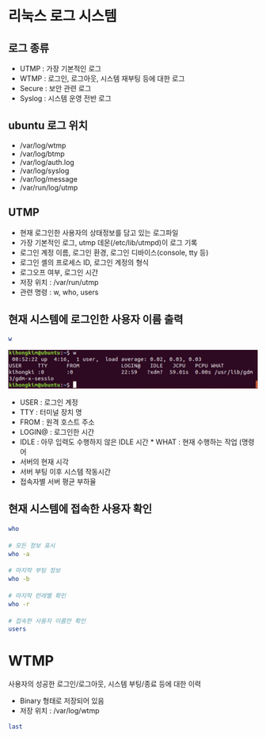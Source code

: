 # 리눅스 로그 시스템

## 로그 종류

- UTMP : 가장 기본적인 로그
- WTMP : 로그인, 로그아웃, 시스템 재부팅 등에 대한 로그
- Secure : 보안 관련 로그
- Syslog : 시스템 운영 전반 로그

## ubuntu 로그 위치

- /var/log/wtmp
- /var/log/btmp
- /var/log/auth.log
- /var/log/syslog
- /var/log/message
- /var/run/log/utmp

## UTMP

- 현재 로그인한 사용자의 상태정보를 담고 있는 로그파일
- 가장 기본적인 로그, utmp 데몬(/etc/lib/utmpd)이 로그 기록
- 로그인 계정 이름, 로그인 환경, 로그인 디바이스(console, tty 등)
- 로그인 셸의 프로세스 ID, 로그인 계정의 형식
- 로그오프 여부, 로그인 시간
- 저장 위치 : /var/run/utmp
- 관련 명령 : w, who, users

## 현재 시스템에 로그인한 사용자 이름 출력

```bash
w
```

![w](./imgs/w.png)

- USER : 로그인 계정
- TTY : 터미널 장치 명
- FROM : 원격 호스트 주소
- LOGIN@ : 로그인한 시간
- IDLE : 아무 입력도 수행하지 않은 IDLE 시간 \* WHAT : 현재 수행하는 작업 (명령어
- 서버의 현재 시각
- 서버 부팅 이후 시스템 작동시간
- 접속자별 서버 평균 부하율

## 현재 시스템에 접속한 사용자 확인

```bash
who

# 모든 정보 표시
who -a

# 마지막 부팅 정보
who -b

# 마지막 런레벨 확인
who -r

# 접속한 사용자 이름만 확인
users
```

# WTMP

사용자의 성공한 로그인/로그아웃, 시스템 부팅/종료 등에 대한 이력

- Binary 형태로 저장되어 있음
- 저장 위치 : /var/log/wtmp

```bash
last
```

